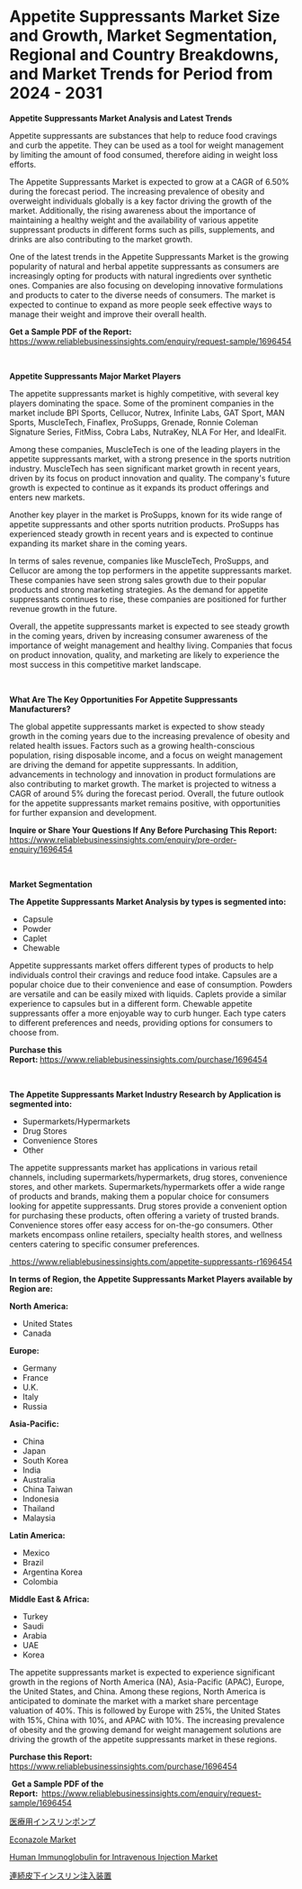 <p><h1>Appetite Suppressants Market Size and Growth, Market Segmentation, Regional and Country Breakdowns, and Market Trends for Period from 2024 -  2031</h1></p><p><strong>Appetite Suppressants Market Analysis and Latest Trends</strong></p>
<p><p>Appetite suppressants are substances that help to reduce food cravings and curb the appetite. They can be used as a tool for weight management by limiting the amount of food consumed, therefore aiding in weight loss efforts.</p><p>The Appetite Suppressants Market is expected to grow at a CAGR of 6.50% during the forecast period. The increasing prevalence of obesity and overweight individuals globally is a key factor driving the growth of the market. Additionally, the rising awareness about the importance of maintaining a healthy weight and the availability of various appetite suppressant products in different forms such as pills, supplements, and drinks are also contributing to the market growth.</p><p>One of the latest trends in the Appetite Suppressants Market is the growing popularity of natural and herbal appetite suppressants as consumers are increasingly opting for products with natural ingredients over synthetic ones. Companies are also focusing on developing innovative formulations and products to cater to the diverse needs of consumers. The market is expected to continue to expand as more people seek effective ways to manage their weight and improve their overall health.</p></p>
<p><strong>Get a Sample PDF of the Report:&nbsp;</strong> <a href="https://www.reliablebusinessinsights.com/enquiry/request-sample/1696454">https://www.reliablebusinessinsights.com/enquiry/request-sample/1696454</a></p>
<p>&nbsp;</p>
<p><strong>Appetite Suppressants Major Market Players</strong></p>
<p><p>The appetite suppressants market is highly competitive, with several key players dominating the space. Some of the prominent companies in the market include BPI Sports, Cellucor, Nutrex, Infinite Labs, GAT Sport, MAN Sports, MuscleTech, Finaflex, ProSupps, Grenade, Ronnie Coleman Signature Series, FitMiss, Cobra Labs, NutraKey, NLA For Her, and IdealFit.</p><p>Among these companies, MuscleTech is one of the leading players in the appetite suppressants market, with a strong presence in the sports nutrition industry. MuscleTech has seen significant market growth in recent years, driven by its focus on product innovation and quality. The company's future growth is expected to continue as it expands its product offerings and enters new markets.</p><p>Another key player in the market is ProSupps, known for its wide range of appetite suppressants and other sports nutrition products. ProSupps has experienced steady growth in recent years and is expected to continue expanding its market share in the coming years.</p><p>In terms of sales revenue, companies like MuscleTech, ProSupps, and Cellucor are among the top performers in the appetite suppressants market. These companies have seen strong sales growth due to their popular products and strong marketing strategies. As the demand for appetite suppressants continues to rise, these companies are positioned for further revenue growth in the future.</p><p>Overall, the appetite suppressants market is expected to see steady growth in the coming years, driven by increasing consumer awareness of the importance of weight management and healthy living. Companies that focus on product innovation, quality, and marketing are likely to experience the most success in this competitive market landscape.</p></p>
<p>&nbsp;</p>
<p><strong>What Are The Key Opportunities For Appetite Suppressants Manufacturers?</strong></p>
<p><p>The global appetite suppressants market is expected to show steady growth in the coming years due to the increasing prevalence of obesity and related health issues. Factors such as a growing health-conscious population, rising disposable income, and a focus on weight management are driving the demand for appetite suppressants. In addition, advancements in technology and innovation in product formulations are also contributing to market growth. The market is projected to witness a CAGR of around 5% during the forecast period. Overall, the future outlook for the appetite suppressants market remains positive, with opportunities for further expansion and development.</p></p>
<p><strong>Inquire or Share Your Questions If Any Before Purchasing This Report:</strong> <a href="https://www.reliablebusinessinsights.com/enquiry/pre-order-enquiry/1696454">https://www.reliablebusinessinsights.com/enquiry/pre-order-enquiry/1696454</a></p>
<p>&nbsp;</p>
<p><strong>Market Segmentation</strong></p>
<p><strong>The Appetite Suppressants Market Analysis by types is segmented into:</strong></p>
<p><ul><li>Capsule</li><li>Powder</li><li>Caplet</li><li>Chewable</li></ul></p>
<p><p>Appetite suppressants market offers different types of products to help individuals control their cravings and reduce food intake. Capsules are a popular choice due to their convenience and ease of consumption. Powders are versatile and can be easily mixed with liquids. Caplets provide a similar experience to capsules but in a different form. Chewable appetite suppressants offer a more enjoyable way to curb hunger. Each type caters to different preferences and needs, providing options for consumers to choose from.</p></p>
<p><strong>Purchase this Report:&nbsp;</strong><a href="https://www.reliablebusinessinsights.com/purchase/1696454">https://www.reliablebusinessinsights.com/purchase/1696454</a></p>
<p>&nbsp;</p>
<p><strong>The Appetite Suppressants Market Industry Research by Application is segmented into:</strong></p>
<p><ul><li>Supermarkets/Hypermarkets</li><li>Drug Stores</li><li>Convenience Stores</li><li>Other</li></ul></p>
<p><p>The appetite suppressants market has applications in various retail channels, including supermarkets/hypermarkets, drug stores, convenience stores, and other markets. Supermarkets/hypermarkets offer a wide range of products and brands, making them a popular choice for consumers looking for appetite suppressants. Drug stores provide a convenient option for purchasing these products, often offering a variety of trusted brands. Convenience stores offer easy access for on-the-go consumers. Other markets encompass online retailers, specialty health stores, and wellness centers catering to specific consumer preferences.</p></p>
<p><a href="https://www.reliablebusinessinsights.com/appetite-suppressants-r1696454">&nbsp;https://www.reliablebusinessinsights.com/appetite-suppressants-r1696454</a></p>
<p><strong>In terms of Region, the Appetite Suppressants Market Players available by Region are:</strong></p>
<p>
    <p> <strong> North America: </strong>
        <ul>
            <li>United States</li>
            <li>Canada</li>
        </ul>
        </p> 
    <p> <strong> Europe: </strong>
        <ul>
            <li>Germany</li>
            <li>France</li>
            <li>U.K.</li>
            <li>Italy</li>
            <li>Russia</li>
        </ul>
        </p> 
    <p> <strong> Asia-Pacific: </strong>
        <ul>
            <li>China</li>
            <li>Japan</li>
            <li>South Korea</li>
            <li>India</li>
            <li>Australia</li>
            <li>China Taiwan</li>
            <li>Indonesia</li>
            <li>Thailand</li>
            <li>Malaysia</li>
        </ul>
        </p> 
    <p> <strong> Latin America: </strong>
        <ul>
            <li>Mexico</li>
            <li>Brazil</li>
            <li>Argentina Korea</li>
            <li>Colombia</li>
        </ul>
        </p> 
    <p> <strong> Middle East & Africa: </strong>
        <ul>
            <li>Turkey</li>
            <li>Saudi</li>
            <li>Arabia</li>
            <li>UAE</li>
            <li>Korea</li>
        </ul>
    </p>
    </p>
<p><p>The appetite suppressants market is expected to experience significant growth in the regions of North America (NA), Asia-Pacific (APAC), Europe, the United States, and China. Among these regions, North America is anticipated to dominate the market with a market share percentage valuation of 40%. This is followed by Europe with 25%, the United States with 15%, China with 10%, and APAC with 10%. The increasing prevalence of obesity and the growing demand for weight management solutions are driving the growth of the appetite suppressants market in these regions.</p></p>
<p><strong>Purchase this Report: </strong><a href="https://www.reliablebusinessinsights.com/purchase/1696454">https://www.reliablebusinessinsights.com/purchase/1696454</a></p>
<p>&nbsp;<strong>Get a Sample PDF of the Report:&nbsp;&nbsp;</strong><a href="https://www.reliablebusinessinsights.com/enquiry/request-sample/1696454">https://www.reliablebusinessinsights.com/enquiry/request-sample/1696454</a></p>
<p><strong></strong></p>
<p><p><a href="https://github.com/dawson566/Market-Research-Report-List-2/blob/main/4684943177210.md">医療用インスリンポンプ</a></p><p><a href="https://github.com/alexcrou8/Market-Research-Report-List-1/blob/main/econazole-market.md">Econazole Market</a></p><p><a href="https://github.com/thereveren80/Market-Research-Report-List-1/blob/main/human-immunoglobulin-for-intravenous-injection-market.md">Human Immunoglobulin for Intravenous Injection Market</a></p><p><a href="https://github.com/DeonBoer2023/Market-Research-Report-List-2/blob/main/1790042177211.md">連続皮下インスリン注入装置</a></p></p>